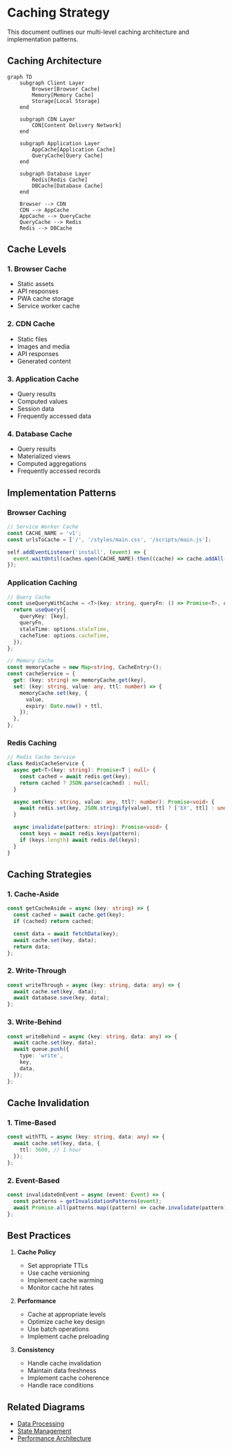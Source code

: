 # Caching Strategy

This document outlines our multi-level caching architecture and implementation patterns.

## Caching Architecture

```mermaid
graph TD
    subgraph Client Layer
        Browser[Browser Cache]
        Memory[Memory Cache]
        Storage[Local Storage]
    end

    subgraph CDN Layer
        CDN[Content Delivery Network]
    end

    subgraph Application Layer
        AppCache[Application Cache]
        QueryCache[Query Cache]
    end

    subgraph Database Layer
        Redis[Redis Cache]
        DBCache[Database Cache]
    end

    Browser --> CDN
    CDN --> AppCache
    AppCache --> QueryCache
    QueryCache --> Redis
    Redis --> DBCache
```

## Cache Levels

### 1. Browser Cache

- Static assets
- API responses
- PWA cache storage
- Service worker cache

### 2. CDN Cache

- Static files
- Images and media
- API responses
- Generated content

### 3. Application Cache

- Query results
- Computed values
- Session data
- Frequently accessed data

### 4. Database Cache

- Query results
- Materialized views
- Computed aggregations
- Frequently accessed records

## Implementation Patterns

### Browser Caching

```typescript
// Service Worker Cache
const CACHE_NAME = 'v1';
const urlsToCache = ['/', '/styles/main.css', '/scripts/main.js'];

self.addEventListener('install', (event) => {
  event.waitUntil(caches.open(CACHE_NAME).then((cache) => cache.addAll(urlsToCache)));
});
```

### Application Caching

```typescript
// Query Cache
const useQueryWithCache = <T>(key: string, queryFn: () => Promise<T>, options: QueryOptions) => {
  return useQuery({
    queryKey: [key],
    queryFn,
    staleTime: options.staleTime,
    cacheTime: options.cacheTime,
  });
};

// Memory Cache
const memoryCache = new Map<string, CacheEntry>();
const cacheService = {
  get: (key: string) => memoryCache.get(key),
  set: (key: string, value: any, ttl: number) => {
    memoryCache.set(key, {
      value,
      expiry: Date.now() + ttl,
    });
  },
};
```

### Redis Caching

```typescript
// Redis Cache Service
class RedisCacheService {
  async get<T>(key: string): Promise<T | null> {
    const cached = await redis.get(key);
    return cached ? JSON.parse(cached) : null;
  }

  async set(key: string, value: any, ttl?: number): Promise<void> {
    await redis.set(key, JSON.stringify(value), ttl ? ['EX', ttl] : undefined);
  }

  async invalidate(pattern: string): Promise<void> {
    const keys = await redis.keys(pattern);
    if (keys.length) await redis.del(keys);
  }
}
```

## Caching Strategies

### 1. Cache-Aside

```typescript
const getCacheAside = async (key: string) => {
  const cached = await cache.get(key);
  if (cached) return cached;

  const data = await fetchData(key);
  await cache.set(key, data);
  return data;
};
```

### 2. Write-Through

```typescript
const writeThrough = async (key: string, data: any) => {
  await cache.set(key, data);
  await database.save(key, data);
};
```

### 3. Write-Behind

```typescript
const writeBehind = async (key: string, data: any) => {
  await cache.set(key, data);
  await queue.push({
    type: 'write',
    key,
    data,
  });
};
```

## Cache Invalidation

### 1. Time-Based

```typescript
const withTTL = async (key: string, data: any) => {
  await cache.set(key, data, {
    ttl: 3600, // 1 hour
  });
};
```

### 2. Event-Based

```typescript
const invalidateOnEvent = async (event: Event) => {
  const patterns = getInvalidationPatterns(event);
  await Promise.all(patterns.map((pattern) => cache.invalidate(pattern)));
};
```

## Best Practices

1. **Cache Policy**

   - Set appropriate TTLs
   - Use cache versioning
   - Implement cache warming
   - Monitor cache hit rates

2. **Performance**

   - Cache at appropriate levels
   - Optimize cache key design
   - Use batch operations
   - Implement cache preloading

3. **Consistency**
   - Handle cache invalidation
   - Maintain data freshness
   - Implement cache coherence
   - Handle race conditions

## Related Diagrams

- [Data Processing](processing.md)
- [State Management](state-management.md)
- [Performance Architecture](../system/performance.md)
